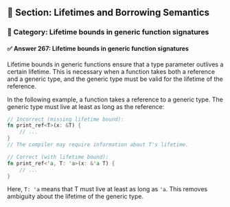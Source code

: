 ## 📘 Section: Lifetimes and Borrowing Semantics  
### 🔹 Category: Lifetime bounds in generic function signatures  
#### ✅ Answer 267: Lifetime bounds in generic function signatures

Lifetime bounds in generic functions ensure that a type parameter outlives a certain lifetime. This is necessary when a function takes both a reference and a generic type, and the generic type must be valid for the lifetime of the reference.

In the following example, a function takes a reference to a generic type. The generic type must live at least as long as the reference:

```rust
// Incorrect (missing lifetime bound):
fn print_ref<T>(x: &T) {
    // ...
}
// The compiler may require information about T's lifetime.

// Correct (with lifetime bound):
fn print_ref<'a, T: 'a>(x: &'a T) {
    // ...
}
```

Here, `T: 'a` means that T must live at least as long as `'a`. This removes ambiguity about the lifetime of the generic type.
